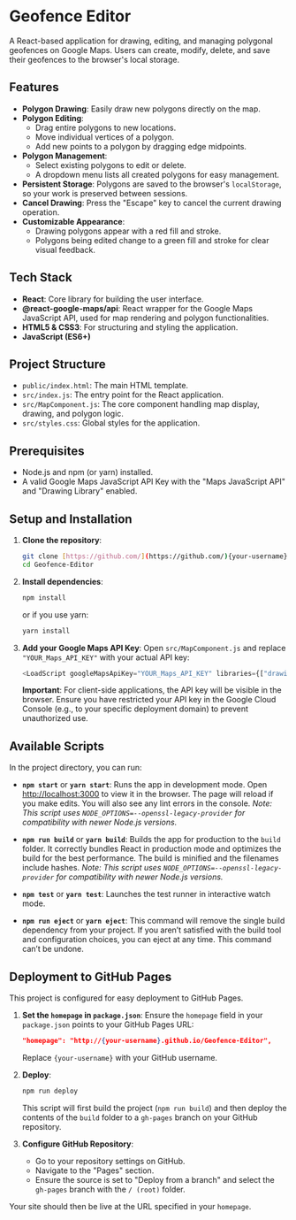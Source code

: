 # Geofence Editor

A React-based application for drawing, editing, and managing polygonal geofences on Google Maps. Users can create, modify, delete, and save their geofences to the browser's local storage.

## Features

* **Polygon Drawing**: Easily draw new polygons directly on the map.
* **Polygon Editing**:
    * Drag entire polygons to new locations.
    * Move individual vertices of a polygon.
    * Add new points to a polygon by dragging edge midpoints.
* **Polygon Management**:
    * Select existing polygons to edit or delete.
    * A dropdown menu lists all created polygons for easy management.
* **Persistent Storage**: Polygons are saved to the browser's `localStorage`, so your work is preserved between sessions.
* **Cancel Drawing**: Press the "Escape" key to cancel the current drawing operation.
* **Customizable Appearance**:
    * Drawing polygons appear with a red fill and stroke.
    * Polygons being edited change to a green fill and stroke for clear visual feedback.

## Tech Stack

* **React**: Core library for building the user interface.
* **@react-google-maps/api**: React wrapper for the Google Maps JavaScript API, used for map rendering and polygon functionalities.
* **HTML5 & CSS3**: For structuring and styling the application.
* **JavaScript (ES6+)**

## Project Structure

* `public/index.html`: The main HTML template.
* `src/index.js`: The entry point for the React application.
* `src/MapComponent.js`: The core component handling map display, drawing, and polygon logic.
* `src/styles.css`: Global styles for the application.

## Prerequisites

* Node.js and npm (or yarn) installed.
* A valid Google Maps JavaScript API Key with the "Maps JavaScript API" and "Drawing Library" enabled.

## Setup and Installation

1.  **Clone the repository**:
    ```bash
    git clone [https://github.com/](https://github.com/){your-username}/Geofence-Editor.git
    cd Geofence-Editor
    ```

2.  **Install dependencies**:
    ```bash
    npm install
    ```
    or if you use yarn:
    ```bash
    yarn install
    ```

3.  **Add your Google Maps API Key**:
    Open `src/MapComponent.js` and replace `"YOUR_Maps_API_KEY"` with your actual API key:
    ```javascript
    <LoadScript googleMapsApiKey="YOUR_Maps_API_KEY" libraries={["drawing", "places"]}>
    ```
    **Important**: For client-side applications, the API key will be visible in the browser. Ensure you have restricted your API key in the Google Cloud Console (e.g., to your specific deployment domain) to prevent unauthorized use.

## Available Scripts

In the project directory, you can run:

* **`npm start`** or **`yarn start`**:
    Runs the app in development mode.
    Open [http://localhost:3000](http://localhost:3000) to view it in the browser.
    The page will reload if you make edits. You will also see any lint errors in the console.
    *Note: This script uses `NODE_OPTIONS=--openssl-legacy-provider` for compatibility with newer Node.js versions.*

* **`npm run build`** or **`yarn build`**:
    Builds the app for production to the `build` folder.
    It correctly bundles React in production mode and optimizes the build for the best performance.
    The build is minified and the filenames include hashes.
    *Note: This script uses `NODE_OPTIONS=--openssl-legacy-provider` for compatibility with newer Node.js versions.*

* **`npm test`** or **`yarn test`**:
    Launches the test runner in interactive watch mode.

* **`npm run eject`** or **`yarn eject`**:
    This command will remove the single build dependency from your project. If you aren’t satisfied with the build tool and configuration choices, you can eject at any time. This command can’t be undone.

## Deployment to GitHub Pages

This project is configured for easy deployment to GitHub Pages.

1.  **Set the `homepage` in `package.json`**:
    Ensure the `homepage` field in your `package.json` points to your GitHub Pages URL:
    ```json
    "homepage": "http://{your-username}.github.io/Geofence-Editor",
    ```
    Replace `{your-username}` with your GitHub username.

2.  **Deploy**:
    ```bash
    npm run deploy
    ```
    This script will first build the project (`npm run build`) and then deploy the contents of the `build` folder to a `gh-pages` branch on your GitHub repository.

3.  **Configure GitHub Repository**:
    * Go to your repository settings on GitHub.
    * Navigate to the "Pages" section.
    * Ensure the source is set to "Deploy from a branch" and select the `gh-pages` branch with the `/ (root)` folder.

Your site should then be live at the URL specified in your `homepage`.
